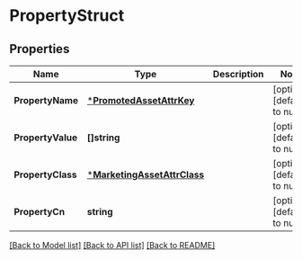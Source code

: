 # PropertyStruct

## Properties
Name | Type | Description | Notes
------------ | ------------- | ------------- | -------------
**PropertyName** | [***PromotedAssetAttrKey**](PromotedAssetAttrKey.md) |  | [optional] [default to null]
**PropertyValue** | **[]string** |  | [optional] [default to null]
**PropertyClass** | [***MarketingAssetAttrClass**](MarketingAssetAttrClass.md) |  | [optional] [default to null]
**PropertyCn** | **string** |  | [optional] [default to null]

[[Back to Model list]](../README.md#documentation-for-models) [[Back to API list]](../README.md#documentation-for-api-endpoints) [[Back to README]](../README.md)


